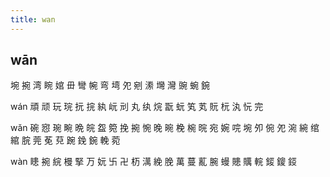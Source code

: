```yaml
---
title: wan
---
```


## wān
埦
捥
湾
睕
婠
毌
彎
帵
弯
塆
夗
剜
潫
壪
灣
豌
蜿
鋺


wán
頑
顽
玩
琓
抏
捖
紈
岏
刓
丸
纨
烷
翫
蚖
笂
芄
貦
杬
汍
忨
完




wǎn
碗
惌
琬
畹
晩
皖
盌
箢
挽
捥
惋
晚
晼
梚
椀
晥
宛
婉
唍
埦
夘
倇
夗
涴
綩
绾
綰
脘
莞
莬
萖
踠
鋔
鋺
輓
菀





















wàn
瞣
捥
綄
槾
掔
万
妧
卐
卍
杤
澫
絻
脕
萬
蔓
薍
腕
蟃
贃
贎
輐
錽
鎫
鋄

